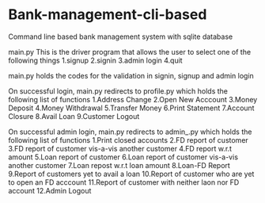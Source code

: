 # Bank-management-cli-based
Command line based bank management system with sqlite database 

main.py 
This is the driver program that allows the user to select one of the following things
1.signup
2.signin
3.admin login
4.quit

main.py holds the codes for the validation in signin, signup and admin login 

On successful login, main.py redirects to profile.py which holds the following list of functions
1.Address Change
2.Open New Acccount
3.Money Deposit
4.Money Withdrawal
5.Transfer Money
6.Print Statement
7.Account Closure
8.Avail Loan
9.Customer Logout

On successful admin login, main.py redirects to admin_.py which holds the following list of functions
1.Print closed accounts
2.FD report of customer
3.FD report of customer vis-a-vis another customer
4.FD report w.r.t amount
5.Loan report of customer
6.Loan report of customer vis-a-vis another customer
7.Loan repost w.r.t loan amount
8.Loan-FD Report
9.Report of customers yet to avail a loan
10.Report of customer who are yet to open an FD acccount
11.Report of customer with neither laon nor FD account
12.Admin Logout
